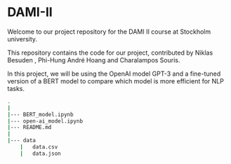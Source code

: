 # DAMI-II
Welcome to our project repository for the DAMI II course at Stockholm university. 

This repository contains the code for our project, contributed by 
Niklas Besuden , Phi-Hung André Hoang  and Charalampos Souris.

In this project, we will be using the OpenAI model GPT-3 and a 
fine-tuned version of a BERT model to compare which model is more efficient
for NLP tasks.
```bash
.
|
|--- BERT_model.ipynb
|--- open-ai_model.ipynb
|--- README.md
|
|--- data
    |   data.csv
    |   data.json
```

